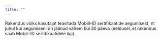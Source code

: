 ```yaml
---
title: ""
---
```

Rakendus võiks kasutajat teavitada Mobiil-ID sertifikaatide aegumisest, nt juhul
kui aegumiseni on jäänud vähem kui 30 päeva (eeldusel, et rakendus saab
Mobiil-ID sertifikaatidele ligi).
